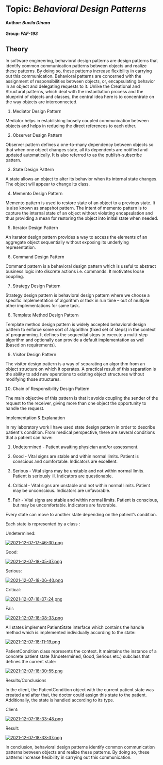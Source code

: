 # Topic: *Behavioral Design Patterns*
#### Author: *Bucila Dinara*
#### Group: *FAF-193*
## Theory
In software engineering, behavioral design patterns are design patterns that identify common communication patterns between objects and realize these patterns.
By doing so, these patterns increase flexibility in carrying out this communication.
Behavioral patterns are concerned with the assignment of responsibilities between objects, or, encapsulating behavior in an object and delegating requests to it.
Unlike the Creational and Structural patterns, which deal with the instantiation process and the blueprint of objects and classes, the central idea here is to concentrate on the way objects are interconnected.

1. Mediator Design Pattern

Mediator helps in establishing loosely coupled communication between objects and helps in reducing the direct references to each other.

2. Observer Design Pattern

Observer pattern defines a one-to-many dependency between objects so that when one object changes state, all its dependents are notified and updated automatically.
It is also referred to as the publish-subscribe pattern.

3. State Design Pattern

A state allows an object to alter its behavior when its internal state changes. The object will appear to change its class.

4. Memento Design Pattern

Memento pattern is used to restore state of an object to a previous state. It is also known as snapshot pattern.
The intent of memento pattern is to capture the internal state of an object without violating encapsulation and thus providing a mean for restoring the object into initial state when needed.

5. Iterator Design Pattern
   
An iterator design pattern provides a way to access the elements of an aggregate object sequentially without exposing its underlying representation.

6. Command Design Pattern

Command pattern is a behavioral design pattern which is useful to abstract business logic into discrete actions i.e. commands. It motivates loose coupling.

7. Strategy Design Pattern

Strategy design pattern is behavioral design pattern where we choose a specific implementation of algorithm or task in run time – out of multiple other implementations for same task.

8. Template Method Design Pattern

Template method design pattern is widely accepted behavioral design pattern to enforce some sort of algorithm (fixed set of steps) in the context of programming.
It defines the sequential steps to execute a multi-step algorithm and optionally can provide a default implementation as well (based on requirements).

9. Visitor Design Pattern

The visitor design pattern is a way of separating an algorithm from an object structure on which it operates.
A practical result of this separation is the ability to add new operations to existing object structures without modifying those structures.

10. Chain of Responsibility Design Pattern

The main objective of this pattern is that it avoids coupling the sender of the request to the receiver, giving more than one object the opportunity to handle the request. 

Implementation & Explanation

In my laboratory work I have used state design pattern in order to describe patient's condition.
From medical perspective, there are several conditions that a patient can have:

1. Undetermined  - Patient awaiting physician and/or assessment.
   
2. Good - Vital signs are stable and within normal limits. Patient is conscious and comfortable. Indicators are excellent.
   
3. Serious - Vital signs may be unstable and not within normal limits. Patient is seriously ill. Indicators are questionable.
   
4. Critical - Vital signs are unstable and not within normal limits. Patient may be unconscious. Indicators are unfavorable.

5. Fair -  Vital signs are stable and within normal limits. Patient is conscious, but may be uncomfortable. Indicators are favorable.

Every state can move to another state depending on the patient’s condition.

Each state is represented by a class :

Undetermined:

[![2021-12-07-17-46-30.png](https://i.postimg.cc/cLDWc65q/2021-12-07-17-46-30.png)](https://postimg.cc/hX7ND4BM)

Good:

[![2021-12-07-18-05-37.png](https://i.postimg.cc/d0x4nKYt/2021-12-07-18-05-37.png)](https://postimg.cc/jWyHdm2G)

Serious:

[![2021-12-07-18-06-40.png](https://i.postimg.cc/85dfchtQ/2021-12-07-18-06-40.png)](https://postimg.cc/CB1x6n3m)

Critical:

[![2021-12-07-18-07-24.png](https://i.postimg.cc/0jWQKZS3/2021-12-07-18-07-24.png)](https://postimg.cc/PvDhBW2z)

Fair:

[![2021-12-07-18-08-33.png](https://i.postimg.cc/mgx4X0Tj/2021-12-07-18-08-33.png)](https://postimg.cc/2Vxg39bL)

All states implement PatientState interface which contains the handle method which is implemented
individually according to the state:

[![2021-12-07-18-11-19.png](https://i.postimg.cc/9QNng9Ph/2021-12-07-18-11-19.png)](https://postimg.cc/HrXzVVPZ)

PatientCondition class represents the context. It maintains the instance of a concrete patient state (Undetermined, Good, Serious etc.)
subclass that defines the current state:

[![2021-12-07-18-30-55.png](https://i.postimg.cc/nLXvCMPV/2021-12-07-18-30-55.png)](https://postimg.cc/JyWyF78S)

Results/Conclusions

In the client, the PatientCondition object with the current patient state was created and after that, the doctor could 
assign this state to the patient. Additionally, the state is handled according to its type.

Client:

[![2021-12-07-18-33-48.png](https://i.postimg.cc/L6shHw72/2021-12-07-18-33-48.png)](https://postimg.cc/c6Vdh90b)

Result:

[![2021-12-07-18-33-37.png](https://i.postimg.cc/nzZcNPB8/2021-12-07-18-33-37.png)](https://postimg.cc/gwSWZ4g4)

In conclusion, behavioral design patterns  identify common communication patterns between objects and realize these patterns.
By doing so, these patterns increase flexibility in carrying out this communication.


